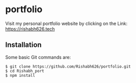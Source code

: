 # portfolio
Visit my personal portfolio website by clicking on the Link: https://rishabh626.tech

## Installation

Some basic Git commands are:

```
$ git clone https://github.com/Rishabh626/portfolio.git
$ cd Rishabh_port
$ npm install
```
